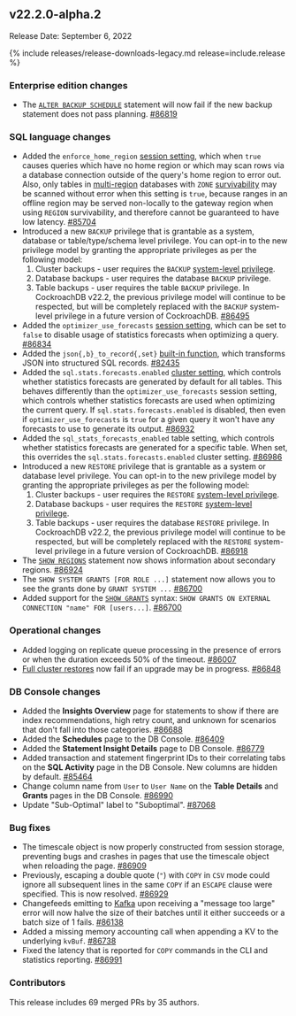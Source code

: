## v22.2.0-alpha.2

Release Date: September 6, 2022

{% include releases/release-downloads-legacy.md release=include.release %}

<h3 id="v22-2-0-alpha-2-enterprise-edition-changes">Enterprise edition changes</h3>

- The [`ALTER BACKUP SCHEDULE`](https://www.cockroachlabs.com/docs/v22.2/alter-backup) statement will now fail if the new backup statement does not pass planning. [#86819][#86819]

<h3 id="v22-2-0-alpha-2-sql-language-changes">SQL language changes</h3>

- Added the `enforce_home_region` [session setting](https://www.cockroachlabs.com/docs/v22.2/set-vars), which when `true` causes queries which have no home region or which may scan rows via a database connection outside of the query's home region to error out. Also, only tables in [multi-region](https://www.cockroachlabs.com/docs/v22.2/multiregion-overview) databases with `ZONE` [survivability](https://www.cockroachlabs.com/docs/v22.2/multiregion-overview#survival-goals) may be scanned without error when this setting is `true`, because ranges in an offline region may be served non-locally to the gateway region when using `REGION` survivability, and therefore cannot be guaranteed to have low latency. [#85704][#85704]
- Introduced a new `BACKUP` privilege that is grantable as a system, database or table/type/schema level privilege. You can opt-in to the new privilege model by granting the appropriate privileges as per the following model:
    1. Cluster backups - user requires the `BACKUP` [system-level privilege](https://www.cockroachlabs.com/docs/v22.2/security-reference/authorization#supported-privileges).
    1. Database backups - user requires the database `BACKUP` privilege.
    1. Table backups - user requires the table `BACKUP` privilege.
    In CockroachDB v22.2, the previous privilege model will continue to be respected, but will be completely replaced with the `BACKUP` system-level privilege in a future version of CockroachDB. [#86495][#86495]
- Added the `optimizer_use_forecasts` [session setting](https://www.cockroachlabs.com/docs/v22.2/set-vars), which can be set to `false` to disable usage of statistics forecasts when optimizing a query. [#86834][#86834]
- Added the `json{,b}_to_record{,set}` [built-in function](https://www.cockroachlabs.com/docs/v22.2/functions-and-operators), which transforms JSON into structured SQL records. [#82435][#82435]
- Added the `sql.stats.forecasts.enabled` [cluster setting](https://www.cockroachlabs.com/docs/v22.2/cluster-settings), which controls whether statistics forecasts are generated by default for all tables. This behaves differently than the `optimizer_use_forecasts` session setting, which controls whether statistics forecasts are used when optimizing the current query. If `sql.stats.forecasts.enabled` is disabled, then even if `optimizer_use_forecasts` is `true` for a given query it won't have any forecasts to use to generate its output. [#86932][#86932]
- Added the `sql_stats_forecasts_enabled` table setting, which controls whether statistics forecasts are generated for a specific table. When set, this overrides the `sql.stats.forecasts.enabled` cluster setting. [#86986][#86986]
- Introduced a new `RESTORE` privilege that is grantable as a system or database level privilege. You can opt-in to the new privilege model by granting the appropriate privileges as per the following model:
    1. Cluster backups - user requires the `RESTORE` [system-level privilege](https://www.cockroachlabs.com/docs/v22.2/security-reference/authorization#supported-privileges).
    1. Database backups - user requires the `RESTORE` [system-level privilege](https://www.cockroachlabs.com/docs/v22.2/security-reference/authorization#supported-privileges).
    1. Table backups - user requires the database `RESTORE` privilege.
    In CockroachDB v22.2, the previous privilege model will continue to be respected, but will be completely replaced with the `RESTORE` system-level privilege in a future version of CockroachDB. [#86918][#86918]
- The [`SHOW REGIONS`](https://www.cockroachlabs.com/docs/v22.2/show-regions) statement now shows information about secondary regions. [#86924][#86924]
- The `SHOW SYSTEM GRANTS [FOR ROLE ...]` statement now allows you to see the grants done by `GRANT SYSTEM ...` [#86700][#86700]
- Added support for the [`SHOW GRANTS`](https://www.cockroachlabs.com/docs/v22.2/show-grants) syntax: `SHOW GRANTS ON EXTERNAL CONNECTION "name" FOR [users...]`. [#86700][#86700]

<h3 id="v22-2-0-alpha-2-operational-changes">Operational changes</h3>

- Added logging on replicate queue processing in the presence of errors or when the duration exceeds 50% of the timeout. [#86007][#86007]
- [Full cluster restores](https://www.cockroachlabs.com/docs/v22.2/restore#full-cluster) now fail if an upgrade may be in progress. [#86848][#86848]

<h3 id="v22-2-0-alpha-2-db-console-changes">DB Console changes</h3>

- Added the **Insights Overview** page for statements to show if there are index recommendations, high retry count, and unknown for scenarios that don't fall into those categories. [#86688][#86688]
- Added the **Schedules** page to the DB Console. [#86409][#86409]
- Added the **Statement Insight Details** page to DB Console. [#86779][#86779]
- Added transaction and statement fingerprint IDs to their correlating tabs on the **SQL Activity** page in the DB Console. New columns are hidden by default. [#85464][#85464]
- Change column name from `User` to `User Name` on the **Table Details** and **Grants** pages in the DB Console. [#86990][#86990]
- Update "Sub-Optimal" label to "Suboptimal". [#87068][#87068]

<h3 id="v22-2-0-alpha-2-bug-fixes">Bug fixes</h3>

- The timescale object is now properly constructed from session storage, preventing bugs and crashes in pages that use the timescale object when reloading the page. [#86909][#86909]
- Previously, escaping a double quote (`"`) with `COPY` in `CSV` mode could ignore all subsequent lines in the same `COPY` if an `ESCAPE` clause were specified. This is now resolved. [#86929][#86929]
- Changefeeds emitting to [Kafka](https://www.cockroachlabs.com/docs/v22.2/create-changefeed#create-a-changefeed-connected-to-kafka) upon receiving a "message too large" error will now halve the size of their batches until it either succeeds or a batch size of 1 fails. [#86138][#86138]
- Added a missing memory accounting call when appending a KV to the underlying `kvBuf`. [#86738][#86738]
- Fixed the latency that is reported for `COPY` commands in the CLI and statistics reporting. [#86991][#86991]

<h3 id="v22-2-0-alpha-2-contributors">Contributors</h3>

This release includes 69 merged PRs by 35 authors.

[#82435]: https://github.com/cockroachdb/cockroach/pull/82435
[#85464]: https://github.com/cockroachdb/cockroach/pull/85464
[#85704]: https://github.com/cockroachdb/cockroach/pull/85704
[#86007]: https://github.com/cockroachdb/cockroach/pull/86007
[#86138]: https://github.com/cockroachdb/cockroach/pull/86138
[#86255]: https://github.com/cockroachdb/cockroach/pull/86255
[#86409]: https://github.com/cockroachdb/cockroach/pull/86409
[#86495]: https://github.com/cockroachdb/cockroach/pull/86495
[#86688]: https://github.com/cockroachdb/cockroach/pull/86688
[#86700]: https://github.com/cockroachdb/cockroach/pull/86700
[#86738]: https://github.com/cockroachdb/cockroach/pull/86738
[#86779]: https://github.com/cockroachdb/cockroach/pull/86779
[#86819]: https://github.com/cockroachdb/cockroach/pull/86819
[#86829]: https://github.com/cockroachdb/cockroach/pull/86829
[#86834]: https://github.com/cockroachdb/cockroach/pull/86834
[#86841]: https://github.com/cockroachdb/cockroach/pull/86841
[#86848]: https://github.com/cockroachdb/cockroach/pull/86848
[#86906]: https://github.com/cockroachdb/cockroach/pull/86906
[#86909]: https://github.com/cockroachdb/cockroach/pull/86909
[#86918]: https://github.com/cockroachdb/cockroach/pull/86918
[#86924]: https://github.com/cockroachdb/cockroach/pull/86924
[#86929]: https://github.com/cockroachdb/cockroach/pull/86929
[#86932]: https://github.com/cockroachdb/cockroach/pull/86932
[#86957]: https://github.com/cockroachdb/cockroach/pull/86957
[#86986]: https://github.com/cockroachdb/cockroach/pull/86986
[#86990]: https://github.com/cockroachdb/cockroach/pull/86990
[#86991]: https://github.com/cockroachdb/cockroach/pull/86991
[#87068]: https://github.com/cockroachdb/cockroach/pull/87068
[1cc5b550c]: https://github.com/cockroachdb/cockroach/commit/1cc5b550c
[566bb1651]: https://github.com/cockroachdb/cockroach/commit/566bb1651
[6590b9f4f]: https://github.com/cockroachdb/cockroach/commit/6590b9f4f
[831bfe703]: https://github.com/cockroachdb/cockroach/commit/831bfe703
[9ec6d411f]: https://github.com/cockroachdb/cockroach/commit/9ec6d411f
[b7be578e9]: https://github.com/cockroachdb/cockroach/commit/b7be578e9
[f1f0697bf]: https://github.com/cockroachdb/cockroach/commit/f1f0697bf
[fb5ec492b]: https://github.com/cockroachdb/cockroach/commit/fb5ec492b
